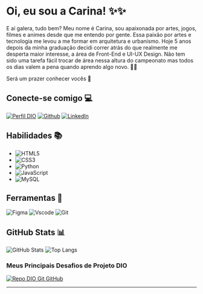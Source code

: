 
# Oi, eu sou a Carina! ✨✨

E aí galera, tudo bem? Meu nome é Carina, sou apaixonada por artes, jogos, filmes e animes desde que me entendo por gente. Essa paixão por artes e tecnologia me levou a me formar em arquitetura e urbanismo.
Hoje 5 anos depois da minha graduação decidi correr atrás do que realmente me desperta maior interesse, a área de Front-End e UI-UX Design. Não tem sido uma tarefa fácil trocar de área nessa altura do campeonato
mas todos os dias valem a pena quando aprendo algo novo. 💪✨

Será um prazer conhecer vocês 🌸





## Conecte-se comigo 💻


[![Perfil DIO](https://img.shields.io/badge/-Meu%20Perfil%20na%20DIO-30A3DC?style=for-the-badge)](https://www.dio.me/users/carinavif)
[![Github](https://img.shields.io/badge/GitHub-000?style=for-the-badge&logo=github&logoColor=30A3DC)](https://github.com/Carinavif)
[![LinkedIn](https://img.shields.io/badge/-LinkedIn-000?style=for-the-badge&logo=linkedin&logoColor=30A3DC)](https://www.linkedin.com/in/carinavfigueiredo/)



## Habilidades 📚


- ![HTML5](https://img.shields.io/badge/HTML5-E34F26?style=for-the-badge&logo=html5&logoColor=white)
- ![CSS3](https://img.shields.io/badge/CSS3-1572B6?style=for-the-badge&logo=css3&logoColor=white)
- ![Python](https://img.shields.io/badge/python-3670A0?style=for-the-badge&logo=python&logoColor=ffdd54)
- ![JavaScript](https://img.shields.io/badge/JavaScript-F7DF1E?style=for-the-badge&logo=javascript&logoColor=black)
- ![MySQL](https://img.shields.io/badge/MySQL-00000F?style=for-the-badge&logo=mysql&logoColor=white)



## Ferramentas 🔧


![Figma](https://img.shields.io/badge/Figma-696969?style=for-the-badge&logo=figma&logoColor=figma)
![Vscode](https://img.shields.io/badge/Vscode-007ACC?style=for-the-badge&logo=visual-studio-code&logoColor=white)
![Git](https://img.shields.io/badge/GIT-E44C30?style=for-the-badge&logo=git&logoColor=white)



## GitHub Stats 📊

![GitHub Stats](https://github-readme-stats.vercel.app/api?username=Carinavif&theme=transparent&bg_color=000&border_color=30A3DC&show_icons=true&icon_color=30A3DC&title_color=E94D5F&text_color=FFF)
![Top Langs](https://github-readme-stats-git-masterrstaa-rickstaa.vercel.app/api/top-langs/?username=Carinavif&layout=compact&bg_color=000&border_color=30A3DC&title_color=E94D5F&text_color=FFF)

### Meus Principais Desafios de Projeto DIO

[![Repo DIO Git GitHub](https://github-readme-stats.vercel.app/api/pin/?username=elidianaandrade&repo=dio-lab-open-source&bg_color=000&border_color=30A3DC&show_icons=true&icon_color=30A3DC&title_color=E94D5F&text_color=FFF)](https://github.com/Carinavif/dio-lab-open-source)




---
